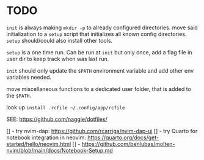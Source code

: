 # TODO

`init` is always making `mkdir -p` to already configured directories.
move said initialization to a `setup` script that initializes all known config directories.
`setup` should/could also install other tools.

`setup` is a one time run.  Can be run at `init` but only once, add a flag file in user dir to keep track when was last run.

`init` should only update the `$PATH` environment variable and add other env variables needed.

move miscellaneous functions to a dedicated user folder, that is added to the `$PATH`.


look up `install .rcfile ~/.config/app/rcfile`

SEE: https://github.com/naggie/dotfiles/


[] - try nvim-dap: https://github.com/rcarriga/nvim-dap-ui
[] - try Quarto for notebook integration in neovim: https://quarto.org/docs/get-started/hello/neovim.html
[] - https://github.com/benlubas/molten-nvim/blob/main/docs/Notebook-Setup.md
